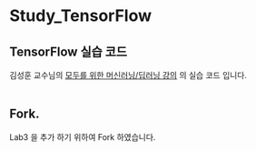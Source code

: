 # Study_TensorFlow

## TensorFlow 실습 코드

 김성훈 교수님의 [모두를 위한 머신러닝/딥러닝 강의](http://hunkim.github.io/ml) 의 실습 코드 입니다.<br>
<br>

## Fork.

Lab3 을 추가 하기 위하여 Fork 하였습니다.